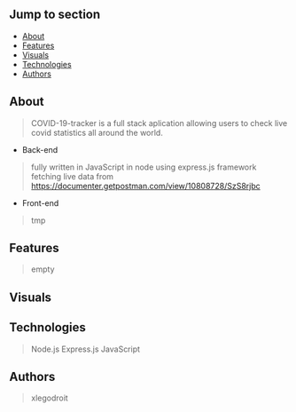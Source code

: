 ## Jump to section
* [About](#about)
* [Features](#features)
* [Visuals](#visuals)
* [Technologies](*technologies)
* [Authors](#authors)

## About
> COVID-19-tracker is a full stack aplication allowing users to check live covid statistics all around the world.

* Back-end
> fully written in JavaScript in node using express.js framework
> fetching live data from https://documenter.getpostman.com/view/10808728/SzS8rjbc

* Front-end
> tmp

## Features
> empty

## Visuals

## Technologies
> Node.js
> Express.js
> JavaScript

## Authors
> xlegodroit
